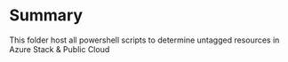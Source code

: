 # Summary

This folder host all powershell scripts to determine untagged resources in Azure Stack & Public Cloud

